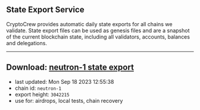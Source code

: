 ## State Export Service
CryptoCrew provides automatic daily state exports for all chains we validate. State export files can be used as genesis files and are a snapshot of the current blockchain state, including all validators, accounts, balances and delegations.

---
**Download: [neutron-1 state export](https://dl.ccvalidators.com/SERVICE/neutron/neutron-1_export_3042215.json)**
---

- last updated: Mon Sep 18 2023 12:55:38
- chain id: `neutron-1`
- export height: `3042215`
- use for: airdrops, local tests, chain recovery
